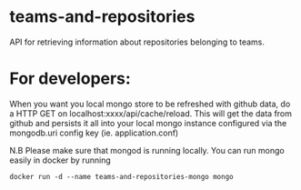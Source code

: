 # teams-and-repositories
API for retrieving information about repositories belonging to teams.

For developers:
===============
 
 When you want you local mongo store to be refreshed with github data, do a HTTP GET on localhost:xxxx/api/cache/reload.
  This will get the data from github and persists it all into your local mongo instance configured via the mongodb.uri config key (ie. application.conf) 

 N.B Please make sure that mongod is running locally. You can run mongo easily in docker by running
 
    docker run -d --name teams-and-repositories-mongo mongo
 
 
 

